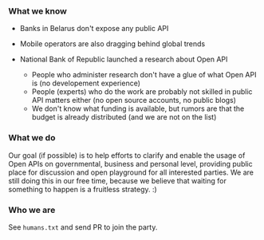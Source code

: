 ### What we know

* Banks in Belarus don't expose any public API
* Mobile operators are also dragging behind global trends

* National Bank of Republic launched a research about Open API
  * People who administer research don't have a glue of what
    Open API is (no developement experience)
  * People (experts) who do the work are probably not skilled
    in public API matters either (no open source accounts, no
    public blogs)
  * We don't know what funding is available, but rumors are
    that the budget is already distributed (and we are not on
    the list)

### What we do

Our goal (if possible) is to help efforts to clarify and enable
the usage of Open APIs on governmental, business and personal
level, providing public place for discussion and open playground
for all interested parties. We are still doing this in our
free time, because we believe that waiting for something to
happen is a fruitless strategy. :)

### Who we are

See `humans.txt` and send PR to join the party.
